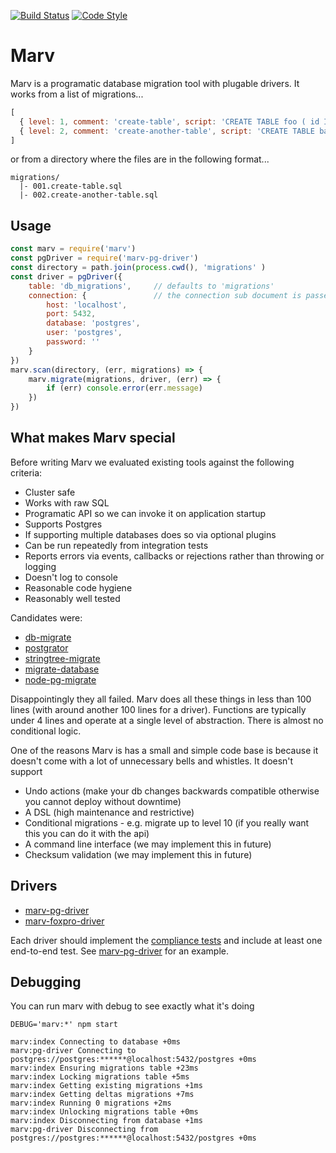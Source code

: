 [![Build Status](https://img.shields.io/travis/guidesmiths/marv/master.svg)](https://travis-ci.org/guidesmiths/marv)
[![Code Style](https://img.shields.io/badge/code%20style-imperative-brightgreen.svg)](https://github.com/guidesmiths/eslint-config-imperative)
# Marv
Marv is a programatic database migration tool with plugable drivers. It works from a list of migrations...
```js
[
  { level: 1, comment: 'create-table', script: 'CREATE TABLE foo ( id INTEGER PRIMARY KEY );'},
  { level: 2, comment: 'create-another-table', script: 'CREATE TABLE bar ( id INTEGER PRIMARY KEY );'}
]
```
or from a directory where the files are in the following format...
```
migrations/
  |- 001.create-table.sql
  |- 002.create-another-table.sql
```

## Usage
```js
const marv = require('marv')
const pgDriver = require('marv-pg-driver')
const directory = path.join(process.cwd(), 'migrations' )
const driver = pgDriver({
    table: 'db_migrations',     // defaults to 'migrations'
    connection: {               // the connection sub document is passed directly to pg.Client
        host: 'localhost',
        port: 5432,
        database: 'postgres',
        user: 'postgres',
        password: ''
    }
})
marv.scan(directory, (err, migrations) => {
    marv.migrate(migrations, driver, (err) => {
        if (err) console.error(err.message)
    })
})
```

## What makes Marv special
Before writing Marv we evaluated existing tools against the following criteria:

* Cluster safe
* Works with raw SQL
* Programatic API so we can invoke it on application startup
* Supports Postgres
* If supporting multiple databases does so via optional plugins
* Can be run repeatedly from integration tests
* Reports errors via events, callbacks or rejections rather than throwing or logging
* Doesn't log to console
* Reasonable code hygiene
* Reasonably well tested

Candidates were:

* [db-migrate](https://www.npmjs.com/package/db-migrate)
* [postgrator](https://www.npmjs.com/package/postgrator)
* [stringtree-migrate](https://www.npmjs.com/package/stringtree-migrate)
* [migrate-database](https://www.npmjs.com/package/migrate-database)
* [node-pg-migrate](https://www.npmjs.com/package/migrate-database)

Disappointingly they all failed. Marv does all these things in less than 100 lines (with around another 100 lines for a driver). Functions are typically under 4 lines and operate at a single level of abstraction. There is almost no conditional logic.

One of the reasons Marv is has a small and simple code base is because it doesn't come with a lot of unnecessary bells and whistles. It doesn't support

* Undo actions (make your db changes backwards compatible otherwise you cannot deploy without downtime)
* A DSL (high maintenance and restrictive)
* Conditional migrations - e.g. migrate up to level 10 (if you really want this you can do it with the api)
* A command line interface (we may implement this in future)
* Checksum validation (we may implement this in future)

## Drivers
* [marv-pg-driver](https://www.npmjs.com/package/marv-pg-driver)
* [marv-foxpro-driver](https://www.youtube.com/watch?v=dQw4w9WgXcQ)

Each driver should implement the [compliance tests](https://www.npmjs.com/package/marv-compliance-tests) and include at least one end-to-end test. See [marv-pg-driver](https://www.npmjs.com/package/marv-pg-driver) for an example.

## Debugging
You can run marv with debug to see exactly what it's doing

```
DEBUG='marv:*' npm start

marv:index Connecting to database +0ms
marv:pg-driver Connecting to postgres://postgres:******@localhost:5432/postgres +0ms
marv:index Ensuring migrations table +23ms
marv:index Locking migrations table +5ms
marv:index Getting existing migrations +1ms
marv:index Getting deltas migrations +7ms
marv:index Running 0 migrations +2ms
marv:index Unlocking migrations table +0ms
marv:index Disconnecting from database +1ms
marv:pg-driver Disconnecting from postgres://postgres:******@localhost:5432/postgres +0ms

```
